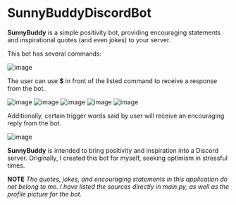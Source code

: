 # SunnyBuddyDiscordBot

**SunnyBuddy** is a simple positivity bot, providing encouraging statements and inspirational quotes (and even jokes) to your server.

This bot has several commands:

![image](https://user-images.githubusercontent.com/85172362/132135835-250db1fa-034d-47ea-93fb-42dd81b40790.png)

The user can use **$** in front of the listed command to receive a response from the bot. 

![image](https://user-images.githubusercontent.com/85172362/132135920-97d9aacc-b4f5-4a16-90c5-92daaaaa9712.png)
![image](https://user-images.githubusercontent.com/85172362/132135939-bb1e0566-d0a4-448b-9fac-7c42b1bc374d.png)
![image](https://user-images.githubusercontent.com/85172362/132135960-bfcdde85-61fc-4365-ae5f-7b264a5cc0e9.png)
![image](https://user-images.githubusercontent.com/85172362/132135967-686d11e0-d5e7-48d5-bcc4-f31a3b151433.png)
![image](https://user-images.githubusercontent.com/85172362/132135978-5a10cfdd-0293-4019-af13-95cb3589e95f.png)

Additionally, certain trigger words said by user will receive an encouraging reply from the bot.

![image](https://user-images.githubusercontent.com/85172362/132136026-c31fce24-ad0d-4ad1-ac64-5e75a7acc1db.png)

**SunnyBuddy** is intended to bring positivity and inspiration into a Discord server. Originally, I created this bot for myself, seeking optimism in stressful times. 

**NOTE**
*The quotes, jokes, and encouraging statements in this application do not belong to me. I have listed the sources directly in main.py, as well as the profile picture for the bot.*
